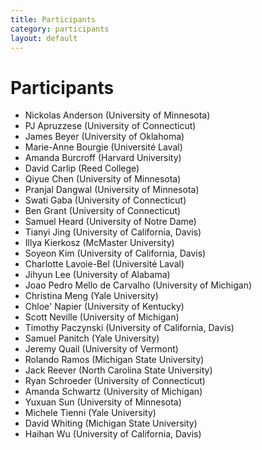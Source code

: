 ```yaml
---
title: Participants
category: participants
layout: default
---
```


# Participants




* Nickolas	Anderson (University of Minnesota)
* PJ	Apruzzese (University of Connecticut)
* James	Beyer (University of Oklahoma)
* Marie-Anne	Bourgie	(Université Laval)
* Amanda	Burcroff	(Harvard University)
* David	Carlip	(Reed College)
* Qiyue	Chen	(University of Minnesota)
* Pranjal	Dangwal	(University of Minnesota)
* Swati	Gaba	(University of Connecticut)
* Ben	Grant		(University of Connecticut)
* Samuel	Heard	(University of Notre Dame)
* Tianyi	Jing		(University of California, Davis)
* Illya	Kierkosz		(McMaster University)
* Soyeon	Kim		(University of California, Davis)
* Charlotte	Lavoie-Bel (Université Laval)
* Jihyun	Lee		(University of Alabama)
* Joao Pedro	Mello de Carvalho (University of Michigan)
* Christina	Meng	(Yale University)
* Chloe'	Napier	(University of Kentucky)
* Scott	Neville		(University of Michigan)
* Timothy	Paczynski	 (University of California, Davis)
* Samuel	Panitch	(Yale University)
* Jeremy	Quail		(University of Vermont)
* Rolando	Ramos	(Michigan State University)
* Jack	Reever		(North Carolina State University)
* Ryan	Schroeder		(University of Connecticut)
* Amanda	Schwartz	(University of Michigan)
* Yuxuan	Sun		(University of Minnesota)
* Michele	Tienni	(Yale University)
* David	Whiting	(Michigan State University)
* Haihan	Wu		(University of California, Davis)
			
			
			
			
			
			
			
			
			
			
			
			
			
			
			
			
			
			
			
			
			
			
			
			
